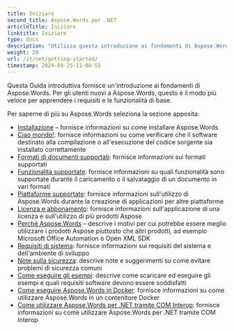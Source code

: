 ```yaml
---
title: Iniziare
second_title: Aspose.Words per .NET
articleTitle: Iniziare
linktitle: Iniziare
type: docs
description: "Utilizza questa introduzione ai fondamenti di Aspose.Words per .NET per iniziare a comprendere il valore di Aspose.Words per la tua azienda."
weight: 20
url: /it/net/getting-started/
timestamp: 2024-09-25-11-08-55
---
```


Questa Guida introduttiva fornisce un'introduzione ai fondamenti di Aspose.Words. Per gli utenti nuovi a Aspose.Words, questo è il modo più veloce per apprendere i requisiti e le funzionalità di base.

Per saperne di più su Aspose.Words seleziona la sezione apposita:

- [Installazione](/words/it/net/installation/) – fornisce informazioni su come installare Aspose.Words
- [Ciao mondo!](/words/it/net/hello-world/): fornisce informazioni su come verificare che il software destinato alla compilazione o all'esecuzione del codice sorgente sia installato correttamente
- [Formati di documenti supportati](/words/it/net/supported-document-formats/): fornisce informazioni sui formati supportati
- [Funzionalità supportate](/words/it/net/features/): fornisce informazioni su quali funzionalità sono supportate durante il caricamento o il salvataggio di un documento in vari formati
- [Piattaforme supportate](/words/net/platforms-and-interoperability/): fornisce informazioni sull'utilizzo di Aspose.Words durante la creazione di applicazioni per altre piattaforme
- [Licenza e abbonamento](/words/it/net/licensing/): fornisce informazioni sull'applicazione di una licenza e sull'utilizzo di più prodotti Aspose
- [Perché Aspose.Words](/words/net/aspose-words-or-other-solutions/) – descrive i motivi per cui potrebbe essere meglio utilizzare i prodotti Aspose piuttosto che altri prodotti, ad esempio Microsoft Office Automation o Open XML SDK
- [Requisiti di sistema](/words/it/net/system-requirements/): fornisce informazioni sui requisiti del sistema e dell'ambiente di sviluppo
- [Note sulla sicurezza](/words/it/net/security/): descrive note e suggerimenti su come evitare problemi di sicurezza comuni
- [Come eseguire gli esempi](/words/it/net/how-to-run-the-examples/): descrive come scaricare ed eseguire gli esempi e quali requisiti software devono essere soddisfatti
- [Come eseguire Aspose.Words in Docker](/words/it/net/how-to-run-aspose-words-in-docker/): fornisce informazioni su come utilizzare Aspose.Words in un contenitore Docker
- [Come utilizzare Aspose.Words per .NET tramite COM Interop](/words/it/net/how-to-use-aspose-words-via-com-interop/): fornisce informazioni su come utilizzare Aspose.Words per .NET tramite COM Interop

